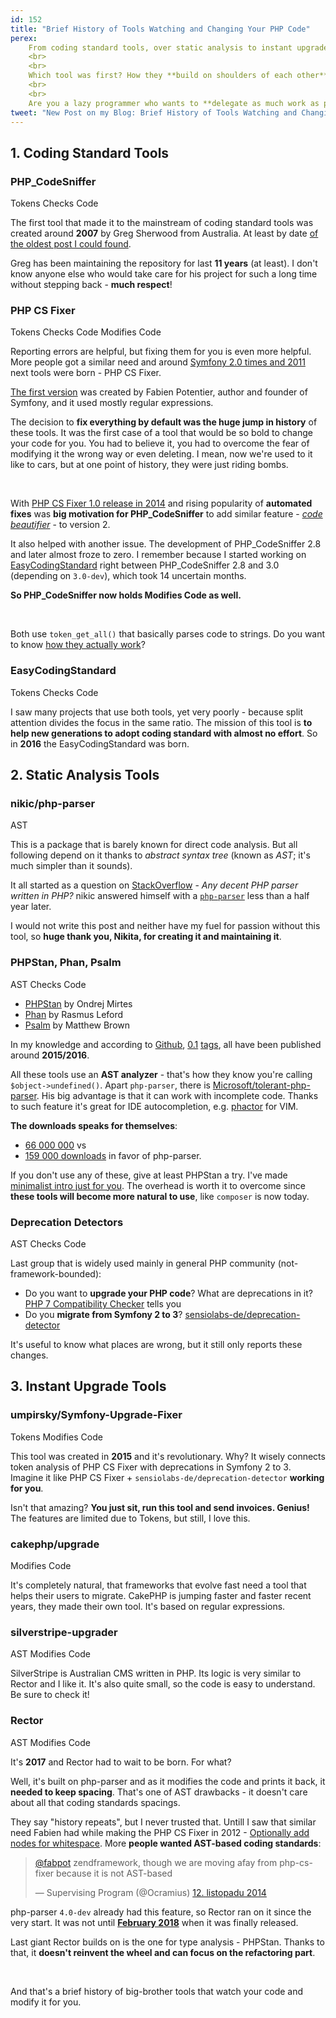 ```yaml
---
id: 152
title: "Brief History of Tools Watching and Changing Your PHP Code"
perex:
    From coding standard tools, over static analysis to instant upgrade tools. This post is going to be a geeky history trip.
    <br>
    <br>
    Which tool was first? How they **build on shoulders of each other**?
    <br>
    <br>
    Are you a lazy programmer who wants to **delegate as much work as possible** to 3rd party code? Today, you'll become even lazier.
tweet: "New Post on my Blog: Brief History of Tools Watching and Changing PHP Code #phpcsfixer #phpcodesniffer @phpstan #psalm #phan @sensiolabsde #symfony #rector @cakephp"
---
```


## 1. Coding Standard Tools

### PHP_CodeSniffer

<span class="badge badge-light">Tokens</span>
<span class="badge badge-warning">Checks Code</span>

The first tool that made it to the mainstream of coding standard tools was created around **2007** by Greg Sherwood from Australia. At least by date [of the oldest post I could found](http://gregsherwood.blogspot.com/2006/12/if-not-test-first-then-test-really-soon.html).

Greg has been maintaining the repository for last **11 years** (at least). I don't know anyone else who would take care for his project for such a long time without stepping back - **much respect**!

### PHP CS Fixer

<span class="badge badge-light">Tokens</span>
<span class="badge badge-warning">Checks Code</span>
<span class="badge badge-success">Modifies Code</span>

Reporting errors are helpful, but fixing them for you is even more helpful. More people got a similar need and around [Symfony 2.0 times and 2011](https://gist.github.com/fabpot/3f25555dce956accd4dd) next tools were born - PHP CS Fixer.

[The first version](https://gist.github.com/fabpot/3f25555dce956accd4dd) was created by Fabien Potentier, author and founder of Symfony, and it used mostly regular expressions.

The decision to **fix everything by default was the huge jump in history** of these tools. It was the first case of a tool that would be so bold to change your code for you. You had to believe it, you had to overcome the fear of modifying it the wrong way or even deleting. I mean, now we're used to it like to cars, but at one point of history, they were just riding bombs.

<br>

With [PHP CS Fixer 1.0 release in 2014](http://fabien.potencier.org/php-cs-fixer-finally-reaches-version-1-0.html) and rising popularity of **automated fixes** was **big motivation for PHP_CodeSniffer** to add similar feature - [*code beautifier*](https://github.com/squizlabs/PHP_CodeSniffer/wiki/Fixing-Errors-Automatically) - to version 2.

It also helped with another issue. The development of PHP_CodeSniffer 2.8 and later almost froze to zero. I remember because I started working on [EasyCodingStandard](https://github.com/symplify/easyCodingStandard/) right between
PHP_CodeSniffer 2.8 and 3.0 (depending on `3.0-dev`), which took 14 uncertain months.

**So PHP_CodeSniffer now holds <span class="badge badge-success">Modifies Code</span> as well.**

<br>

Both use `token_get_all()` that basically parses code to strings. Do you want to know [how they actually work](/blog/2017/07/31/how-php-coding-standard-tools-actually-work/)?

### EasyCodingStandard

<span class="badge badge-light">Tokens</span>
<span class="badge badge-warning">Checks Code</span>

I saw many projects that use both tools, yet very poorly - because split attention divides the focus in the same ratio. The mission of this tool is **to help new generations to adopt coding standard with almost no effort**. So in **2016** the EasyCodingStandard was born.

## 2. Static Analysis Tools

### nikic/php-parser

<span class="badge badge-danger">AST</span>

This is a package that is barely known for direct code analysis. But all following depend on it thanks to *abstract syntax tree* (known as *AST*; it's much simpler than it sounds).

It all started as a question on [StackOverflow](https://stackoverflow.com/questions/5586358/any-decent-php-parser-written-in-php) - *Any decent PHP parser written in PHP?* nikic answered himself with a [`php-parser`](https://github.com/nikic/PHP-Parser) less than a half year later.

I would not write this post and neither have my fuel for passion without this tool, so **huge thank you, Nikita, for creating it and maintaining it**.

### PHPStan, Phan, Psalm

<span class="badge badge-danger">AST</span>
<span class="badge badge-warning">Checks Code</span>

- [PHPStan](https://github.com/phpstan/phpstan) by Ondrej Mirtes
- [Phan](https://github.com/phan/phan) by Rasmus Leford
- [Psalm](https://github.com/vimeo/psalm) by Matthew Brown

In my knowledge and according to [Github](https://github.com/phan/phan/releases/tag/0.1), [0.1](https://github.com/phpstan/phpstan/tree/0.1) [tags](https://github.com/vimeo/psalm/releases/tag/0.1), all have been published around **2015/2016**.

All these tools use an **AST analyzer** - that's how they know you're calling `$object->undefined()`. Apart `php-parser`, there is [Microsoft/tolerant-php-parser](https://github.com/Microsoft/tolerant-php-parser). His big advantage is that it can work with incomplete code. Thanks to such feature it's great for IDE autocompletion, e.g. [phactor](https://github.com/phpactor/phpactor) for VIM.

**The downloads speaks for themselves**:

- [66 000 000](https://packagist.org/packages/nikic/php-parser/stats) vs
- [159 000 downloads](https://packagist.org/packages/microsoft/tolerant-php-parser/stats) in favor of php-parser.

If you don't use any of these, give at least PHPStan a try. I've made [minimalist intro just for you](/blog/2017/01/28/why-I-switched-scrutinizer-for-phpstan-and-you-should-too/). The overhead is worth it to overcome since **these tools will become more natural to use**, like `composer` is now today.

### Deprecation Detectors

<span class="badge badge-danger">AST</span>
<span class="badge badge-warning">Checks Code</span>

Last group that is widely used mainly in general PHP community (not-framework-bounded):

- Do you want to **upgrade your PHP code**? What are deprecations in it? [PHP 7 Compatibility Checker](https://github.com/sstalle/php7cc) tells you
- Do you **migrate from Symfony 2 to 3**? [sensiolabs-de/deprecation-detector](https://github.com/sensiolabs-de/deprecation-detector)

It's useful to know what places are wrong, but it still only reports these changes.

## 3. Instant Upgrade Tools

### umpirsky/Symfony-Upgrade-Fixer

<span class="badge badge-light">Tokens</span>
<span class="badge badge-success">Modifies Code</span>

This tool was created in **2015** and it's revolutionary. Why? It wisely connects token analysis of PHP CS Fixer with deprecations in Symfony 2 to 3. Imagine it like PHP CS Fixer + `sensiolabs-de/deprecation-detector` **working for you**.

Isn't that amazing? **You just sit, run this tool and send invoices. Genius!** The features are limited due to Tokens, but still, I love this.

### cakephp/upgrade

<span class="badge badge-success">Modifies Code</span>

It's completely natural, that frameworks that evolve fast need a tool that helps their users to migrate.
CakePHP is jumping faster and faster recent years, they made their own tool. It's based on regular expressions.

### silverstripe-upgrader

<span class="badge badge-danger">AST</span>
<span class="badge badge-success">Modifies Code</span>

SilverStripe is Australian CMS written in PHP. Its logic is very similar to Rector and I like it. It's also quite small, so the code is easy to understand. Be sure to check it!

### Rector

<span class="badge badge-danger">AST</span>
<span class="badge badge-success">Modifies Code</span>

It's **2017** and Rector had to wait to be born. For what?

Well, it's built on php-parser and as it modifies the code and prints it back, it **needed to keep spacing**. That's one of AST drawbacks - it doesn't care about all that coding standards spacings.

They say "history repeats", but I never trusted that. Untill I saw that similar need Fabien had while making the PHP CS Fixer in 2012 - [Optionally add nodes for whitespace](https://github.com/nikic/PHP-Parser/issues/41). More **people wanted AST-based coding standards**:

<blockquote class="twitter-tweet" data-lang="cs"><p lang="en" dir="ltr"><a href="https://twitter.com/fabpot?ref_src=twsrc%5Etfw">@fabpot</a> zendframework, though we are moving afay from php-cs-fixer because it is not AST-based</p>&mdash; Supervising Program (@Ocramius) <a href="https://twitter.com/Ocramius/status/532622405290971136?ref_src=twsrc%5Etfw">12. listopadu 2014</a></blockquote>
<script async src="https://platform.twitter.com/widgets.js" charset="utf-8"></script>

php-parser `4.0-dev` already had this feature, so Rector ran on it since the very start. It was not until [**February 2018**](https://github.com/nikic/PHP-Parser/releases/tag/v4.0.0) when it was finally released.

Last giant Rector builds on is the one for type analysis - PHPStan. Thanks to that, it **doesn't reinvent the wheel and can focus on the refactoring part**.

<br>

And that's a brief history of big-brother tools that watch your code and modify it for you.
